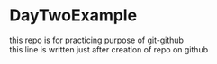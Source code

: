 # DayTwoExample
this repo is for practicing purpose of git-github
<br>
this line is written just after creation of repo on github
